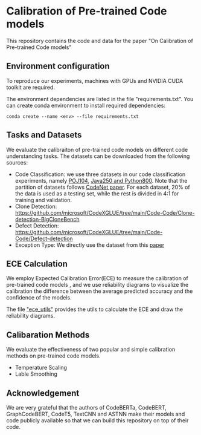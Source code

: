 # Calibration of Pre-trained Code models
This repository contains the code and data for the paper "On Calibration of Pre-trained Code models"


## Environment configuration
To reproduce our experiments, machines with GPUs and NVIDIA CUDA toolkit are required.

The environment dependencies are listed in the file "requirements.txt". You can create conda environment to install required dependencies:

```
conda create --name <env> --file requirements.txt

```

## Tasks and Datasets
We evaluate the calibraiton of pre-trained code models on different code understanding tasks. The datasets can be downloaded from the following sources:
* Code Classification: we use three datasets in our code classification experiments, namely [POJ104](https://github.com/microsoft/CodeXGLUE/tree/main/Code-Code/Clone-detection-POJ-104), [Java250 and Python800](https://github.com/IBM/Project_CodeNet). Note that the partition of datasets follows [CodeNet paper](https://arxiv.org/abs/2105.12655). For each dataset, 20\% of the data is used as a testing set, while the rest is divided in 4:1 for training and validation.
* Clone Detection: https://github.com/microsoft/CodeXGLUE/tree/main/Code-Code/Clone-detection-BigCloneBench
* Defect Detection: https://github.com/microsoft/CodeXGLUE/tree/main/Code-Code/Defect-detection
* Exception Type: We directly use the dataset from this [paper](https://arxiv.org/abs/2302.04026)


## ECE Calculation
We employ Expected Calibration Error(ECE) to measure the calibration of pre-trained code models , and we use reliability diagrams to visualize the calibration the difference between the average predicted accuracy and the
confidence of the models.

The file ["ece_utils"](./ece_utils.py) provides the utils to calculate the ECE and draw the reliability diagrams.


## Calibaration Methods

We evaluate the effectiveness of two popular and simple calibration methods on pre-trained code models.

* Temperature Scaling
* Lable Smoothing




## Acknowledgement

We are very grateful that the authors of CodeBERTa, CodeBERT, GraphCodeBERT, CodeT5, TextCNN and ASTNN make their models and code publicly available so that we can build this repository on top of their code.
